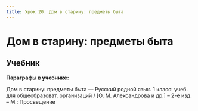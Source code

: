 ```yaml
---
title: Урок 20. Дом в старину: предметы быта
---
```


# Дом в старину: предметы быта

## Учебник

<p><strong>Параграфы в учебнике:</strong></p>
<p>Дом в старину: предметы быта &mdash; <span style="font-weight: 400;">Русский родной язык. 1 класс: учеб. для общеобразоват. организаций / [О. М. Александрова и др.] &ndash; 2-е изд. &ndash; М.: Просвещение</span></p>
<h3>&nbsp;</h3>